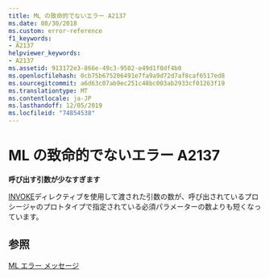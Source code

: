 ```yaml
---
title: ML の致命的でないエラー A2137
ms.date: 08/30/2018
ms.custom: error-reference
f1_keywords:
- A2137
helpviewer_keywords:
- A2137
ms.assetid: 913172e3-866e-49c3-9502-e49d1f0df4b0
ms.openlocfilehash: 0cb75b675206491e7fa9a9d72d7af8caf6517ed8
ms.sourcegitcommit: a6d63c07ab9ec251c48bc003ab2933cf01263f19
ms.translationtype: MT
ms.contentlocale: ja-JP
ms.lasthandoff: 12/05/2019
ms.locfileid: "74854538"
---
```

# <a name="ml-nonfatal-error-a2137"></a>ML の致命的でないエラー A2137

**呼び出す引数が少なすぎます**

[INVOKE](../../assembler/masm/invoke.md)ディレクティブを使用して渡された引数の数が、呼び出されているプロシージャのプロトタイプで指定されている必須パラメーターの数よりも短くなっています。

## <a name="see-also"></a>参照

[ML エラー メッセージ](../../assembler/masm/ml-error-messages.md)<br/>